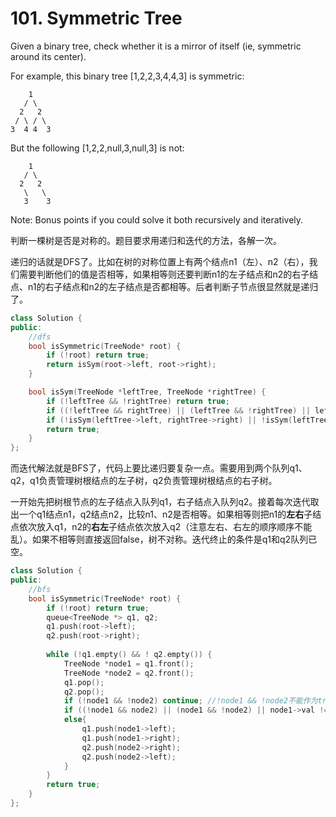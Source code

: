 # 101. Symmetric Tree

Given a binary tree, check whether it is a mirror of itself (ie, symmetric around its center).

For example, this binary tree [1,2,2,3,4,4,3] is symmetric:
```
    1
   / \
  2   2
 / \ / \
3  4 4  3
```

But the following [1,2,2,null,3,null,3] is not:
```
    1
   / \
  2   2
   \   \
   3    3
```

Note:
Bonus points if you could solve it both recursively and iteratively.

判断一棵树是否是对称的。题目要求用递归和迭代的方法，各解一次。

递归的话就是DFS了。比如在树的对称位置上有两个结点n1（左）、n2（右），我们需要判断他们的值是否相等，如果相等则还要判断n1的左子结点和n2的右子结点、n1的右子结点和n2的左子结点是否都相等。后者判断子节点很显然就是递归了。

```cpp
class Solution {
public:
    //dfs
    bool isSymmetric(TreeNode* root) {
        if (!root) return true;
        return isSym(root->left, root->right);
    }

    bool isSym(TreeNode *leftTree, TreeNode *rightTree) {
        if (!leftTree && !rightTree) return true;
        if ((!leftTree && rightTree) || (leftTree && !rightTree) || leftTree->val != rightTree->val) return false;
        if (!isSym(leftTree->left, rightTree->right) || !isSym(leftTree->right, rightTree->left)) return false;
        return true;
    }
};
```

而迭代解法就是BFS了，代码上要比递归要复杂一点。需要用到两个队列q1、q2，q1负责管理树根结点的左子树，q2负责管理树根结点的右子树。

一开始先把树根节点的左子结点入队列q1，右子结点入队列q2。接着每次迭代取出一个q1结点n1，q2结点n2，比较n1、n2是否相等。如果相等则把n1的**左右**子结点依次放入q1，n2的**右左**子结点依次放入q2（注意左右、右左的顺序顺序不能乱）。如果不相等则直接返回false，树不对称。迭代终止的条件是q1和q2队列已空。
```cpp
class Solution {
public:
    //bfs
    bool isSymmetric(TreeNode* root) {
        if (!root) return true;
        queue<TreeNode *> q1, q2;
        q1.push(root->left);
        q2.push(root->right);
        
        while (!q1.empty() && ! q2.empty()) {
            TreeNode *node1 = q1.front();
            TreeNode *node2 = q2.front();
            q1.pop();
            q2.pop();
            if (!node1 && !node2) continue; //!node1 && !node2不能作为true的条件
            if ((!node1 && node2) || (node1 && !node2) || node1->val != node2->val) return false;
            else{
                q1.push(node1->left);
                q1.push(node1->right);
                q2.push(node2->right);
                q2.push(node2->left);
            }
        }
        return true;
    }
};
```
